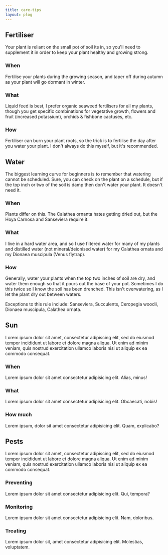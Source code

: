 ```yaml
---
title: care-tips
layout: plog
---
```



<!-- Text section -->
<section>
    <article>
        <div class="text-item">
            <h2>Fertiliser</h2>
            <p>Your plant is reliant on the small pot of soil its in, so you'll need to supplement it in order to keep your plant healthy and growing strong.</p>
            <h3>When</h3>
            <p>Fertilise your plants during the growing season, and taper off during autumn as your plant will go dormant in winter.</p>
            <h3>What</h3>
            <p>Liquid feed is best, I prefer organic seaweed fertilisers for all my plants, though you get specific combinations for vegetative growth, flowers and fruit (increased potassium), orchids & fishbone cactuses, etc.</p>
            <h3>How</h3>
            <p>Fertiliser can burn your plant roots, so the trick is to fertilise the day after you water your plant. I don't always do this myself, but it's recommended.</p>
        </div>
        <div class="text-item">
            <h2>Water</h2>
            <p>The biggest learning curve for beginners is to remember that watering cannot be scheduled. Sure, you can check on the plant on a schedule, but if the top inch or two of the soil is damp then don't water your plant. It doesn't need it.</p>
            <h3>When</h3>
            <p>Plants differ on this. The Calathea ornanta hates getting dried out, but the Hoya Carnosa and Sanseviera require it. </p>
            <h3>What</h3>
            <p>I live in a hard water area, and so I use filtered water for many of my plants and distilled water (not mineral/deionised water) for my Calathea ornata and my Dionaea muscipula (Venus flytrap).</p>
            <h3>How</h3>
            <p>Generally, water your plants when the top two inches of soil are dry, and water them enough so that it pours out the base of your pot. Sometimes I do this twice so I know the soil has been drenched. This isn't overwatering, as I let the plant dry out between waters.</p>
            <p>Exceptions to this rule include: Sanseviera, Succulents, Ceropegia woodii, Dionaea muscipula, Calathea ornata.</p>
        </div>
        <div class="text-item">
            <h2>Sun</h2>
            <p>Lorem ipsum dolor sit amet, consectetur adipiscing elit, sed do eiusmod tempor incididunt ut labore et dolore magna aliqua. Ut enim ad minim veniam, quis nostrud exercitation ullamco laboris nisi ut aliquip ex ea commodo consequat.</p>
            <h3>When</h3>
            <p>Lorem ipsum dolor sit amet consectetur adipisicing elit. Alias, minus!</p>
            <h3>What</h3>
            <p>Lorem ipsum dolor sit amet consectetur adipisicing elit. Obcaecati, nobis!</p>
            <h3>How much</h3>
            <p>Lorem ipsum, dolor sit amet consectetur adipisicing elit. Quam, explicabo?</p>
        </div>
        <div class="text-item">
            <h2>Pests</h2>
            <p>Lorem ipsum dolor sit amet, consectetur adipiscing elit, sed do eiusmod tempor incididunt ut labore et dolore magna aliqua. Ut enim ad minim veniam, quis nostrud exercitation ullamco laboris nisi ut aliquip ex ea commodo consequat.</p>
            <h3>Preventing</h3>
            <p>Lorem ipsum dolor sit amet consectetur adipisicing elit. Qui, tempora?</p>
            <h3>Monitoring</h3>
            <p>Lorem ipsum dolor sit amet consectetur adipisicing elit. Nam, doloribus.</p>
            <h3>Treating</h3>
            <p>Lorem ipsum dolor sit, amet consectetur adipisicing elit. Molestias, voluptatem.</p>
        </div>
    </article>
</section>